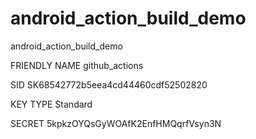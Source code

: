 # android_action_build_demo
android_action_build_demo

FRIENDLY NAME
github_actions

SID
SK68542772b5eea4cd44460cdf52502820

KEY TYPE
Standard

SECRET
5kpkzOYQsGyWOAfK2EnfHMQqrfVsyn3N

